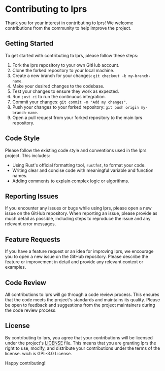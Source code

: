 # Contributing to lprs

Thank you for your interest in contributing to lprs! We welcome contributions from the community to help improve the project.

## Getting Started

To get started with contributing to lprs, please follow these steps:

1. Fork the lprs repository to your own GitHub account.
2. Clone the forked repository to your local machine.
3. Create a new branch for your changes: `git checkout -b my-branch-name`.
4. Make your desired changes to the codebase.
5. Test your changes to ensure they work as expected.
6. Run `just ci` to run the continuous integration.
7. Commit your changes: `git commit -m "Add my changes"`.
8. Push your changes to your forked repository: `git push origin my-branch-name`.
9. Open a pull request from your forked repository to the main lprs repository.

## Code Style

Please follow the existing code style and conventions used in the lprs project. This includes:

- Using Rust's official formatting tool, `rustfmt`, to format your code.
- Writing clear and concise code with meaningful variable and function names.
- Adding comments to explain complex logic or algorithms.

## Reporting Issues

If you encounter any issues or bugs while using lprs, please open a new issue on the GitHub repository. When reporting an issue, please provide as much detail as possible, including steps to reproduce the issue and any relevant error messages.

## Feature Requests

If you have a feature request or an idea for improving lprs, we encourage you to open a new issue on the GitHub repository. Please describe the feature or improvement in detail and provide any relevant context or examples.

## Code Review

All contributions to lprs will go through a code review process. This ensures that the code meets the project's standards and maintains its quality. Please be open to feedback and suggestions from the project maintainers during the code review process.

## License

By contributing to lprs, you agree that your contributions will be licensed under the project's [LICENSE](LICENSE) file. This means that you are granting lprs the right to use, modify, and distribute your contributions under the terms of the license. wich is GPL-3.0 License.

Happy contributing!
